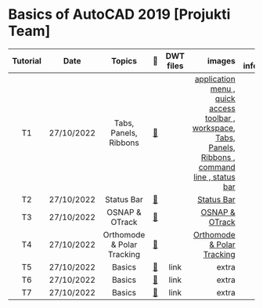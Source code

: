 
# **Basics of AutoCAD 2019 [Projukti Team]** 
|Tutorial|Date|Topics|:link:|DWT files|images|Extra information|
|:-----:|:------:|:-----:|:-----:|:-----:|-----:|-----:|
|T1|27/10/2022| Tabs, Panels, Ribbons |[:notebook_with_decorative_cover:](https://www.protectedtext.com/autocad21)||[application menu , quick access toolbar , workspace](https://user-images.githubusercontent.com/64752426/198121642-87248f28-84ec-4b0c-94c6-e288d6753183.png), [ Tabs, Panels, Ribbons ](https://user-images.githubusercontent.com/64752426/198121632-7dd1fe44-724b-4484-8b02-362a8480d397.png),[ command line , status bar ](https://user-images.githubusercontent.com/64752426/198121649-25866c6a-e897-4ef1-a2b4-5a1f5fa02d4e.png)||
|T2|27/10/2022| Status Bar |[:notebook_with_decorative_cover:](https://www.protectedtext.com/autocad21)||[ Status Bar ](https://user-images.githubusercontent.com/64752426/198137306-15961efa-f361-4c87-98de-ed97a8d979ff.png)||
|T3|27/10/2022| OSNAP & OTrack |[:notebook_with_decorative_cover:](https://www.protectedtext.com/autocad21)||[ OSNAP & OTrack ](https://user-images.githubusercontent.com/64752426/198141267-0b5dbc8c-5a9c-44dc-9b12-9edf145d4d8c.png)||
|T4|27/10/2022| Orthomode & Polar Tracking |[:notebook_with_decorative_cover:](https://www.protectedtext.com/autocad21)||[ Orthomode & Polar Tracking ](httpsuser-images.githubusercontent.com64752426198146086-fe152de1-7483-49ba-a658-95daaebab25d.png)||
|T5|27/10/2022|Basics |[:notebook_with_decorative_cover:](https://www.protectedtext.com/autocad21)|link|extra|link|
|T6|27/10/2022|Basics |[:notebook_with_decorative_cover:](https://www.protectedtext.com/autocad21)|link|extra|link|
|T7|27/10/2022|Basics |[:notebook_with_decorative_cover:](https://www.protectedtext.com/autocad21)|link|extra|link|